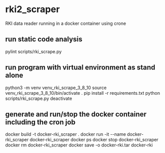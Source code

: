 # rki2_scraper
RKI data reader running in a docker container using crone

## run static code analysis
pylint scripts/rki_scrape.py

## run program with virtual environment as stand alone
python3 -m venv venv_rki_scrape_3_8_10
source venv_rki_scrape_3_8_10/bin/activate .
pip install -r requirements.txt
python scripts/rki_scrape.py 
deactivate

## generate and run/stop the docker container including the cron job
docker build -t docker-rki_scraper .
docker run -it --name docker-rki_scraper docker-rki_scraper
docker ps
docker stop docker-rki_scraper
docker rm docker-rki_scraper
docker save -o docker-rki.tar docker-rki
